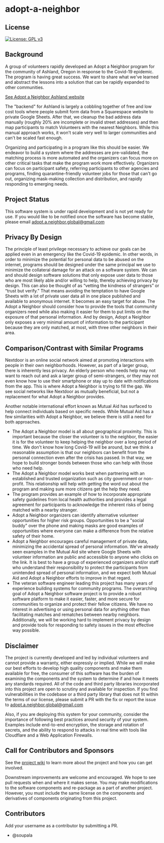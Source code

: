 # adopt-a-neighbor

## License
[![License: GPL v3](https://img.shields.io/badge/License-GPLv3-blue.svg)](https://www.gnu.org/licenses/gpl-3.0)

## Background
A group of volunteers rapidly developed an Adopt a Neighbor program for the community of Ashland, Oregon in response to the Covid-19 epidemic. The program is having great success. We want to share what we've learned and abstract the lessons into a solution that can be rapidly expanded to other communities.

[See Adopt a Neighbor Ashland website ](https://adoptneighbors.org)

The "backend" for Ashland is largely a cobbling together of free and low cost tools where people submit form data from a Squarespace website to private Google Sheets. After that, we cleanup the bad address data manually (roughly 20% are incomplete or invalid street addresses) and then map participants to match Volunteers with the nearest Neighbors. While this manual approach works, it won't scale very well to larger communities and can't be scaled fast enough.

Organizing and participating in a program like this should be easier. We endeavor to build a system where the addresses are pre-validated, the matching process is more automated and the organizers can focus more on other critical tasks that make the program work more effectively. Organizers can focus on participant safety, referring participants to other agencies and programs, finding quarantine-friendly volunteer jobs for those that can't go out, organizing mask-making collection and distribution, and rapidly responding to emerging needs.

## Project Status
This software system is under rapid development and is not yet ready for use. If you would like to be notified once the software has become stable, please email adopt.a.neighbor.global@gmail.com

## Privacy By Design
The principle of least privilege necessary to achieve our goals can be applied even in an emergency like the Covid-19 epidemic. In other words, in order to minimize the potential for personal data to be abused on the internet, programs should be designed under the same principal we use to minimize the collateral damage for an attack on a software system. We can and should design software solutions that only expose user data to those who are most likely able and/or willing to help, thereby achieving privacy by design. This can also be thought of as “vetting the kindness of strangers” or “trust but verify.” That means avoiding the temptation to have Google Sheets with a lot of private user data all in one place published and available to anonymous internet. It becomes an easy target for abuse. The Adopt a Neighbor should consider how to provide the tools that community organizers need while also making it easier for them to put limits on the exposure of that personal information. And by design, Adopt a Neighbor only exposes a very minimal amount of information to the participant because they are only matched, at most, with three other neighbors in their area.

## Comparison/Contrast with Similar Programs
Nextdoor is an online social network aimed at promoting interactions with people in their own neighborhoods. However, as part of a larger group, there is inherently less privacy. An elderly person who needs help may not want to reach out and ask a larger group of semi-strangers, or they may not even know how to use their smartphone or stay up to date with notifications from the app. This is where Adopt a Neighbor is trying to fill the gap. We see social networks like Nextdoor as mutually beneficial, but not a replacement for what Adopt a Neighbor provides.

Another notable international effort known as Mutual Aid has surfaced to help connect individuals based on specific needs. While Mutual Aid has a few similarities with Adopt a Neighbor, we believe there is still a need for both approaches.
* The Adopt a Neighbor model is all about geographical proximity. This is important because the closer the volunteer is to the neighbor, the easier it is for the volunteer to keep helping the neighbor over a long period of time. We don't know how long Covid-19 will be around, but we think a reasonable assumption is that our neighbors can benefit from the personal connection even after the crisis has passed. In that way, we hope to build stronger bonds between those who can help with those who need help.
* The Adopt a Neighbor model works best when partnering with an established and trusted organization such as city government or non-profit. This relationship will help with getting the word out about the program and making sure more citizens get the help they need.
* The program provides an example of how to incorporate appropriate safety guidelines from local health authorities and provides a legal agreement for participants to acknowledge the inherent risks of being matched with a nearby stranger.
* Adopt a Neighbor organizers can identify alternative volunteer opportunities for higher risk groups. Opportunities to be a "social buddy" over the phone and making masks are good examples of opportunities where everyone can make a difference from the relative safety of their home.
* Adopt a Neighbor encourages careful management of private data, minimizing the accidental spread of personal information. We've already seen examples in the Mutual Aid site where Google Sheets with volunteer information are public and accessible to anyone who clicks on the link.  It is best to have a group of experienced organizers and/or staff who understand their responsibility to protect the participants from unintended spread of personal information, and we expect both Mutual Aid and Adopt a Neighbor efforts to improve in that regard.
* The veteran software engineer leading this project has many years of experience building systems for community programs. The overarching goal of Adopt a Neighbor software project is to provide a robust software platform to make it easier, faster, and more secure for communities to organize and protect their fellow citizens. We have no interest in advertising or using personal data for anything other than facilitating matches and rematches between nearby neighbors. Additionally, we will be working hard to implement privacy by design and provide tools for responding to safety issues in the most effective way possible.

## Disclaimer
The project is currently developed and led by individual volunteers and cannot provide a warranty, either expressly or implied. While we will make our best efforts to develop high quality components and make them available for free, the consumer of this software has the burden of examining the components and the system to determine if and how it meets any standards required. All of the code and third party libraries incorporated into this project are open to scrutiny and available for inspection. If you find vulnerabilities in the codebase or a third party library that does not fit within the terms of our license, please submit a PR with the fix or report the issue to adopt.a.neighbor.global@gmail.com

Also, if you are deploying this system for your community, consider the importance of following best practices around security of your system.  Examples include end-to-end encryption, the storage and rotation of secrets, and the ability to respond to attacks in real time with tools like Cloudflare and a Web Application Firewalls.

## Call for Contributors and Sponsors
See the [project wiki](https://github.com/rogue-hack-lab/adopt-a-neighbor/wiki) to learn more about the project and how you can get involved.

Downstream improvements are welcome and encouraged. We hope to see pull requests when and where it makes sense. You may make modifications to the software components and re-package as a part of another project. However, you must include the same license on the components and derivatives of components originating from this project.

## Contributors
Add your username as a contributor by submitting a PR.
* @soupala

